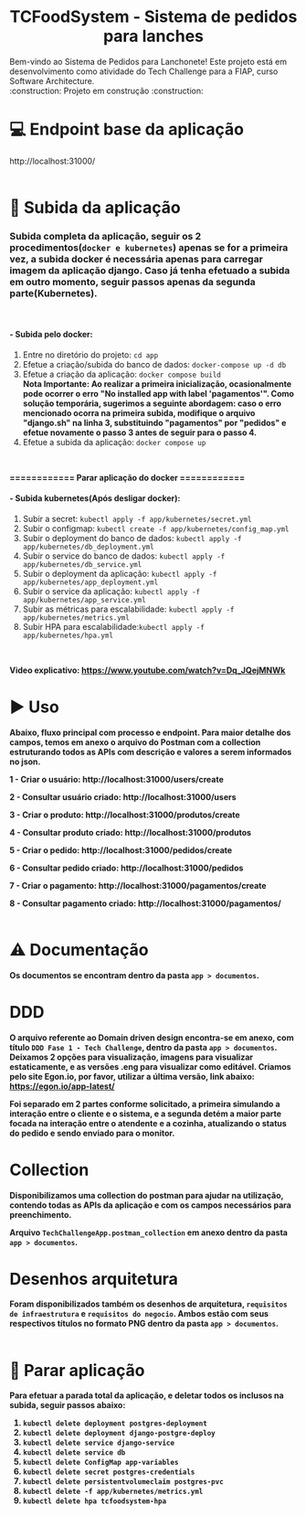 <h1 align="center"> TCFoodSystem - Sistema de pedidos para lanches </h1>
Bem-vindo ao Sistema de Pedidos para Lanchonete! Este projeto está em desenvolvimento como atividade do Tech Challenge para a FIAP, curso Software Architecture.	
<br/>
:construction: Projeto em construção :construction:
<br/>

# :computer: Endpoint base da aplicação
http://localhost:31000/
<br/>
<br/>

# :hammer: Subida da aplicação
### Subida completa da aplicação, seguir os 2 procedimentos(`docker e kubernetes`) apenas se for a primeira vez, a subida docker é necessária apenas para carregar imagem da aplicação django. Caso já tenha efetuado a subida em outro momento, seguir passos apenas da segunda parte(Kubernetes).
<br/>

#### - Subida pelo docker:
1. Entre no diretório do projeto: `cd app`
2. Efetue a criação/subida do banco de dados: `docker-compose up -d db`
3. Efetue a criação da aplicação: `docker compose build`                                                                                                                                                                                                                                                     
      <b>Nota Importante:
      Ao realizar a primeira inicialização, ocasionalmente pode ocorrer o erro "No installed app with label 'pagamentos'". Como solução temporária, sugerimos a seguinte abordagem: caso o erro mencionado ocorra na primeira subida, modifique o arquivo "django.sh" na linha       3, substituindo "pagamentos" por "pedidos" e efetue novamente o passo 3 antes de seguir para o passo 4.</b>
4. Efetue a subida da aplicação: `docker compose up`
<br/>

<b>============ Parar aplicação do docker ============</b>

#### - Subida kubernetes(Após desligar docker):
1. Subir a secret: `kubectl apply -f app/kubernetes/secret.yml`
2. Subir o configmap: `kubectl create -f app/kubernetes/config_map.yml`
3. Subir o deployment do banco de dados: `kubectl apply -f app/kubernetes/db_deployment.yml`
4. Subir o service do banco de dados: `kubectl apply -f app/kubernetes/db_service.yml`
5. Subir o deployment da aplicação: `kubectl apply -f app/kubernetes/app_deployment.yml`
6. Subir o service da aplicação: `kubectl apply -f app/kubernetes/app_service.yml`
7. Subir as métricas para escalabilidade: `kubectl apply -f app/kubernetes/metrics.yml`
8. Subir HPA para escalabilidade:`kubectl apply -f app/kubernetes/hpa.yml`
<br/>

<b>Video explicativo: https://www.youtube.com/watch?v=Dq_JQejMNWk
<br/>
  
# :arrow_forward: Uso 
Abaixo, fluxo principal com processo e endpoint. Para maior detalhe dos campos, temos em anexo o arquivo do Postman com a collection estruturando todos as APIs com descrição e valores a serem informados no json.

1 - Criar o usuário: http://localhost:31000/users/create

2 - Consultar usuário criado: http://localhost:31000/users

3 - Criar o produto: http://localhost:31000/produtos/create

4 - Consultar produto criado: http://localhost:31000/produtos

5 - Criar o pedido: http://localhost:31000/pedidos/create

6 - Consultar pedido criado: http://localhost:31000/pedidos

7 - Criar o pagamento: http://localhost:31000/pagamentos/create

8 - Consultar pagamento criado: http://localhost:31000/pagamentos/
<br/>
<br/>

# :warning: Documentação
Os documentos se encontram dentro da pasta `app > documentos`.

# DDD
O arquivo referente ao Domain driven design encontra-se em anexo, com título `DDD Fase 1 - Tech Challenge`, dentro da pasta `app > documentos`. Deixamos 2 opções para visualização, imagens para visualizar estaticamente, e as versões .eng para visualizar como editável.
Criamos pelo site Egon.io, por favor, utilizar a última versão, link abaixo:
https://egon.io/app-latest/

Foi separado em 2 partes conforme solicitado, a primeira simulando a interação entre o cliente e o sistema, e a segunda detém a maior parte focada na interação entre 
o atendente e a cozinha, atualizando o status do pedido e sendo enviado para o monitor.

# Collection
Disponibilizamos uma collection do postman para ajudar na utilização, contendo todas as APIs da aplicação e com os campos necessários para preenchimento. 

Arquivo `TechChallengeApp.postman_collection` em anexo dentro da pasta `app > documentos`.

# Desenhos arquitetura
Foram disponibilizados também os desenhos de arquitetura, `requisitos de infraestrutura` e `requisitos do negocio`. Ambos estão com seus respectivos títulos no formato PNG dentro da pasta `app > documentos`.
<br/>
<br/>

# :hammer: Parar aplicação
Para efetuar a parada total da aplicação, e deletar todos os inclusos na subida, seguir passos abaixo:

1. `kubectl delete deployment postgres-deployment`
2. `kubectl delete deployment django-postgre-deploy`
3. `kubectl delete service django-service`
4. `kubectl delete service db`
5. `kubectl delete ConfigMap app-variables`
6. `kubectl delete secret postgres-credentials`
7. `kubectl delete persistentvolumeclaim postgres-pvc`
8. `kubectl delete -f app/kubernetes/metrics.yml`
9. `kubectl delete hpa tcfoodsystem-hpa`
